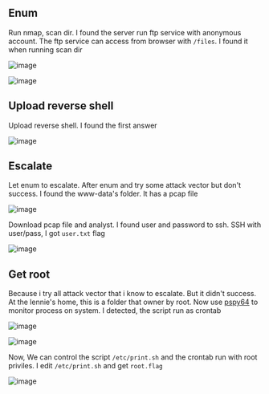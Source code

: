 ## Enum 
Run nmap, scan dir. I found the server run ftp service with anonymous account. The ftp service can access from browser with `/files`. I found it when running scan dir 
 
![image](https://user-images.githubusercontent.com/22276823/148799888-404438d9-0784-470d-80e5-f71f290d28fa.png) 
 
 ![image](https://user-images.githubusercontent.com/22276823/148799801-184287a6-a73b-4e42-93ce-2aa9609e92b8.png) 
  
## Upload reverse shell 
 Upload reverse shell. I found the first answer 
  
 ![image](https://user-images.githubusercontent.com/22276823/148800071-4a76fe88-14b9-4d79-8e8e-ab08a3ec924b.png) 
   
## Escalate 
 Let enum to escalate. After enum and try some attack vector but don't success. I found the www-data's folder. It has a pcap file 
 
 ![image](https://user-images.githubusercontent.com/22276823/148800501-542fc114-05fd-4f40-9ce4-b88d96b38a53.png) 
  
 Download pcap file and analyst. I found user and password to ssh. SSH with user/pass, I got `user.txt` flag  
 
 ![image](https://user-images.githubusercontent.com/22276823/148800733-da6fae38-0dec-4198-8bb3-dc4528b4bca1.png) 
 
## Get root 
Because i try all attack vector that i know to escalate. But it didn't success. At the lennie's home, this is a folder that owner by root. Now use [pspy64](https://github.com/DominicBreuker/pspy) 
to monitor process on system. I detected, the script run as crontab 

![image](https://user-images.githubusercontent.com/22276823/148801721-3fe7c2a7-4cc7-4b35-9d0a-243ac4f74b9b.png) 

![image](https://user-images.githubusercontent.com/22276823/148801854-1ca89e0d-060e-4ab3-b4ff-daed4b602cce.png) 

Now, We can control the script `/etc/print.sh` and the crontab run with root priviles. I edit `/etc/print.sh` and get `root.flag` 

![image](https://user-images.githubusercontent.com/22276823/148802171-0ffb9d02-7f52-4f08-b545-c952e106142b.png) 







